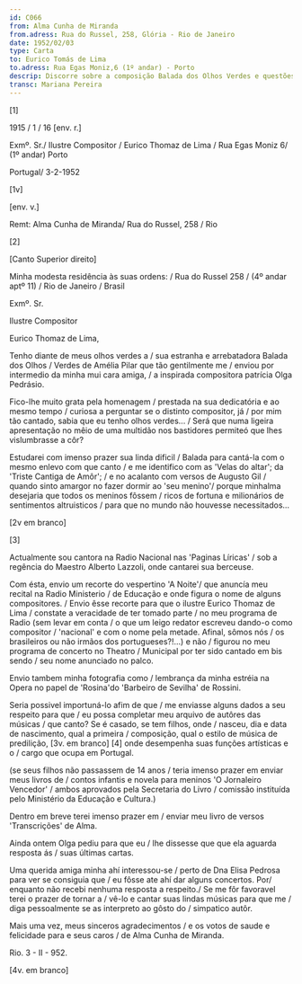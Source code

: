 ```yaml
---
id: C066
from: Alma Cunha de Miranda 
from.adress: Rua do Russel, 258, Glória - Rio de Janeiro 
date: 1952/02/03
type: Carta
to: Eurico Tomás de Lima
to.adress: Rua Egas Moniz,6 (1º andar) - Porto
descrip: Discorre sobre a composição Balada dos Olhos Verdes e questões de trabalho
transc: Mariana Pereira
---
```


[1]

1915  / 1 / 16
[env. r.]

Exmº. Sr./ Ilustre Compositor / Eurico Thomaz de Lima / Rua Egas Moniz 6/ (1º andar) Porto

Portugal/ 3-2-1952 

[1v]

[env. v.]

Remt: Alma Cunha de Miranda/ Rua do Russel, 258 / Rio

[2]

[Canto Superior direito]

Minha modesta residência às suas ordens: / Rua do Russel 258 / (4º andar aptº 11) / Rio de Janeiro / Brasil

Exmº. Sr.

Ilustre Compositor

Eurico Thomaz de Lima,

Tenho diante de meus olhos verdes a / sua estranha e arrebatadora Balada dos Olhos / Verdes de Amélia Pilar que tão gentilmente me / enviou por intermedio da minha mui cara amiga, / a inspirada compositora patrícia Olga Pedrásio.

Fico-lhe muito grata pela homenagem / prestada na sua dedicatória e ao mesmo tempo / curiosa a perguntar se o distinto compositor, já / por mim tão cantado, sabia que eu tenho olhos verdes... / Será que numa ligeira apresentação no mêio de uma multidão nos bastidores permiteó que lhes vislumbrasse a côr?

Estudarei com imenso prazer sua linda dificil / Balada para cantá-la com o mesmo enlevo com que canto / e me identifico com as 'Velas do altar'; da 'Triste Cantiga de Amôr'; / e no acalanto com versos de Augusto Gil / quando sinto amargor no fazer dormir ao 'seu menino'/ porque minhalma desejaria que todos os meninos fôssem / ricos de fortuna e milionários de sentimentos altruisticos / para que no mundo não houvesse necessitados...

[2v em branco] 

[3]

Actualmente sou cantora na Radio Nacional nas 'Paginas Líricas' / sob a regência do
Maestro Alberto Lazzoli, onde cantarei sua berceuse.

Com ésta, envio um recorte do vespertino 'A Noite'/ que anuncía meu recital na Radio Ministerio / de Educação e onde figura o nome de alguns compositores. / Envio êsse recorte para que o ilustre Eurico Thomaz de Lima / constate a veracidade de ter tomado parte / no meu programa de Radio (sem levar em conta / o que um leigo redator escreveu dando-o como compositor / 'nacional' e com o nome pela metade. Afinal, sômos nós / os brasileiros ou não irmãos dos portugueses?!...) e não / figurou no meu programa de concerto no Theatro / Municipal por ter sido cantado em bis sendo / seu nome anunciado no palco.

Envio tambem minha fotografia como / lembrança da minha estréia na Opera no papel de 'Rosina'do 'Barbeiro de Sevilha' de Rossini.

Seria possivel importuná-lo afim de que / me enviasse alguns dados a seu respeito para que / eu possa completar meu arquivo de autôres das músicas / que canto? Se é casado, se tem filhos, onde / nasceu, dia e data de nascimento, qual a primeira / composição, qual o estilo de música de predilição, [3v. em branco] [4] onde desempenha suas funções artísticas e o / cargo que ocupa em Portugal.

(se seus filhos não passassem de 14 anos / teria imenso prazer em enviar meus livros de / contos infantis e novela para meninos 'O Jornaleiro Vencedor' / ambos aprovados pela Secretaria do Livro / comissão instituída pelo Ministério da Educação e Cultura.)

Dentro em breve terei imenso prazer em / enviar meu livro de versos 'Transcrições' de Alma.

Ainda ontem Olga pediu para que eu / lhe dissesse que que ela aguarda resposta ás / suas últimas cartas.

Uma querida amiga minha ahí interessou-se / perto de Dna Elisa Pedrosa para ver se
consiguia que / eu fôsse ate ahí dar alguns concertos. Por/ enquanto não recebi nenhuma resposta a respeito./ Se me fôr favoravel terei o prazer de tornar a / vê-lo e cantar suas lindas músicas para que me / diga pessoalmente se as interpreto ao gôsto do / simpatico
autôr.

Mais uma vez, meus sinceros agradecimentos / e os votos de saude e felicidade para e seus caros / de Alma Cunha de Miranda.

Rio. 3 - II - 952.

[4v. em branco]

